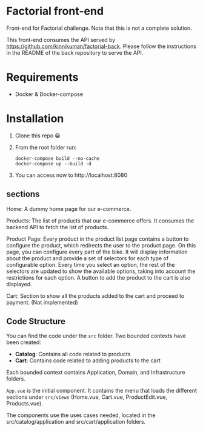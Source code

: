 # Factorial front-end
Front-end for Factorial challenge. Note that this is not a complete solution.

This front-end consumes the API served by https://github.com/kinnikuman/factorial-back. 
Please follow the instructions in the README of the back repository to serve the API.

# Requirements

- Docker & Docker-compose

# Installation

1. Clone this repo 😀

2. From the root folder run:
   ```
   docker-compose build --no-cache
   docker-compose up --build -d
   ```
3. You can access now to http://localhost:8080

## sections
Home: A dummy home page for our e-commerce.

Products: The list of products that our e-commerce offers. It consumes the backend API to fetch the list of products.

Product Page: Every product in the product list page contains a button to configure the product, which redirects the user to the product page. On this page, you can configure every part of the bike. It will display information about the product and provide a set of selectors for each type of configurable option.
Every time you select an option, the rest of the selectors are updated to show the available options, taking into account the restrictions for each option.
A button to add the product to the cart is also displayed.

Cart: Section to show all the products added to the cart and proceed to payment. (Not implemented)

## Code Structure

You can find the code under the `src` folder. Two bounded contexts have been created:
- **Catalog**: Contains all code related to products
- **Cart**: Contains code related to adding products to the cart

Each bounded context contains Application, Domain, and Infrastructure folders.

`App.vue` is the initial component. It contains the menu that loads the different sections under `src/views` (Home.vue, Cart.vue, ProductEdit.vue, Products.vue).

The components use the uses cases needed, located in the src/catalog/application and src/cart/application folders.